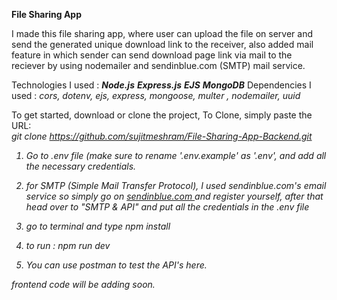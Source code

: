 <strong>File Sharing App</strong>

I made this file sharing app, where user can upload the file on server and send the generated unique download link to the receiver, also added mail feature in which sender can send download page link via mail to the reciever by using nodemailer and sendinblue.com (SMTP) mail service. 

Technologies I used : <em>
<strong>Node.js</strong>
<strong>Express.js</strong>
<strong>EJS</strong>
<strong>MongoDB</strong>
</em>
Dependencies I used : 
<em>
   cors,
    dotenv,
    ejs,
    express,
    mongoose,
    multer ,
    nodemailer,
    uuid
  </em>

To get started, download or clone the project, To Clone, simply paste the URL:
<br>
<em>git clone https://github.com/sujitmeshram/File-Sharing-App-Backend.git
  
1. Go to .env file (make sure to rename '.env.example' as '.env', and add all the necessary credentials. 
2. for SMTP (Simple Mail Transfer Protocol), I used sendinblue.com's email service
  so simply go on <a href="sendinblue.com">sendinblue.com </a> and register yourself, after that head over to "SMTP & API" and put all the credentials in the .env file
  
3. go to terminal and type <em> npm install</em>
4. to run :<em> npm run dev</em>  
5. You can use postman to test the API's here.


frontend code will be adding soon.
